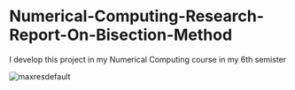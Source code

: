 # Numerical-Computing-Research-Report-On-Bisection-Method
I develop this project in my Numerical Computing course in my 6th semister

![maxresdefault](https://github.com/Muzamilofficial/Numerical-Computing-Research-Report-On-Bisection-Method/assets/113015136/54b1e99e-8865-457c-bd0c-94a601f66b52)
